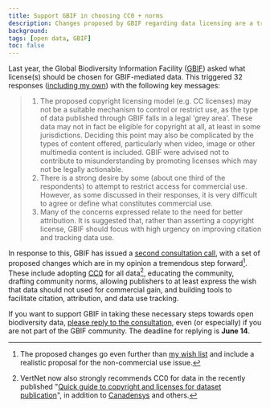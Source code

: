```yaml
---
title: Support GBIF in choosing CC0 + norms
description: Changes proposed by GBIF regarding data licensing are a tremendous step forward.
background: 
tags: [open data, GBIF]
toc: false
---
```


Last year, the Global Biodiversity Information Facility ([GBIF](http://www.gbif.org)) asked what license(s) should be chosen for GBIF-mediated data. This triggered 32 responses ([including my own](/posts/gbif-data-license.html)) with the following key messages:

> 1. The proposed copyright licensing model (e.g. CC licenses) may not be a suitable mechanism to control or restrict use, as the type of data published through GBIF falls in a legal 'grey area'. These data may not in fact be eligible for copyright at all, at least in some jurisdictions. Deciding this point may also be complicated by the types of content offered, particularly when video, image or other multimedia content is included. GBIF were advised not to contribute to misunderstanding by promoting licenses which may not be legally actionable.
> 2. There is a strong desire by some (about one third of the respondents) to attempt to restrict access for commercial use. However, as some discussed in their responses, it is very difficult to agree or define what constitutes commercial use.
> 3. Many of the concerns expressed relate to the need for better attribution. It is suggested that, rather than asserting a copyright license, GBIF should focus with high urgency on improving citation and tracking data use.

In response to this, GBIF has issued a [second consultation call](http://www.gbif.org/newsroom/consultations#licensing), with a set of proposed changes which are in my opinion a tremendous step forward[^1]. These include adopting [CC0](https://creativecommons.org/publicdomain/zero/1.0/) for all data[^2], educating the community, drafting community norms, allowing publishers to at least express the wish that data should not used for commercial gain, and building tools to facilitate citation, attribution, and data use tracking.

[^1]: The proposed changes go even further than [my wish list](/posts/gbif-data-license.html) and include a realistic proposal for the non-commercial use issue.

[^2]: VertNet now also strongly recommends CC0 for data in the recently published "[Quick guide to copyright and licenses for dataset publication](http://www.vertnet.org/resources/datalicensingguide.html)", in addition to [Canadensys](http://community.canadensys.net/2012/why-we-should-publish-our-data-under-cc0) and others.

If you want to support GBIF in taking these necessary steps towards open biodiversity data, [please reply to the consultation](http://www.gbif.org/newsroom/consultations#licensing), even (or especially) if you are not part of the GBIF community. The deadline for replying is **June 14**.


